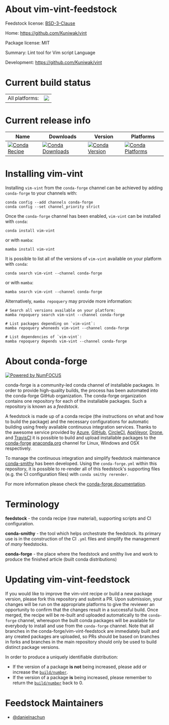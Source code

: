 About vim-vint-feedstock
========================

Feedstock license: [BSD-3-Clause](https://github.com/conda-forge/vim-vint-feedstock/blob/main/LICENSE.txt)

Home: https://github.com/Kuniwak/vint

Package license: MIT

Summary: Lint tool for Vim script Language

Development: https://github.com/Kuniwak/vint

Current build status
====================


<table><tr><td>All platforms:</td>
    <td>
      <a href="https://dev.azure.com/conda-forge/feedstock-builds/_build/latest?definitionId=25224&branchName=main">
        <img src="https://dev.azure.com/conda-forge/feedstock-builds/_apis/build/status/vim-vint-feedstock?branchName=main">
      </a>
    </td>
  </tr>
</table>

Current release info
====================

| Name | Downloads | Version | Platforms |
| --- | --- | --- | --- |
| [![Conda Recipe](https://img.shields.io/badge/recipe-vim--vint-green.svg)](https://anaconda.org/conda-forge/vim-vint) | [![Conda Downloads](https://img.shields.io/conda/dn/conda-forge/vim-vint.svg)](https://anaconda.org/conda-forge/vim-vint) | [![Conda Version](https://img.shields.io/conda/vn/conda-forge/vim-vint.svg)](https://anaconda.org/conda-forge/vim-vint) | [![Conda Platforms](https://img.shields.io/conda/pn/conda-forge/vim-vint.svg)](https://anaconda.org/conda-forge/vim-vint) |

Installing vim-vint
===================

Installing `vim-vint` from the `conda-forge` channel can be achieved by adding `conda-forge` to your channels with:

```
conda config --add channels conda-forge
conda config --set channel_priority strict
```

Once the `conda-forge` channel has been enabled, `vim-vint` can be installed with `conda`:

```
conda install vim-vint
```

or with `mamba`:

```
mamba install vim-vint
```

It is possible to list all of the versions of `vim-vint` available on your platform with `conda`:

```
conda search vim-vint --channel conda-forge
```

or with `mamba`:

```
mamba search vim-vint --channel conda-forge
```

Alternatively, `mamba repoquery` may provide more information:

```
# Search all versions available on your platform:
mamba repoquery search vim-vint --channel conda-forge

# List packages depending on `vim-vint`:
mamba repoquery whoneeds vim-vint --channel conda-forge

# List dependencies of `vim-vint`:
mamba repoquery depends vim-vint --channel conda-forge
```


About conda-forge
=================

[![Powered by
NumFOCUS](https://img.shields.io/badge/powered%20by-NumFOCUS-orange.svg?style=flat&colorA=E1523D&colorB=007D8A)](https://numfocus.org)

conda-forge is a community-led conda channel of installable packages.
In order to provide high-quality builds, the process has been automated into the
conda-forge GitHub organization. The conda-forge organization contains one repository
for each of the installable packages. Such a repository is known as a *feedstock*.

A feedstock is made up of a conda recipe (the instructions on what and how to build
the package) and the necessary configurations for automatic building using freely
available continuous integration services. Thanks to the awesome service provided by
[Azure](https://azure.microsoft.com/en-us/services/devops/), [GitHub](https://github.com/),
[CircleCI](https://circleci.com/), [AppVeyor](https://www.appveyor.com/),
[Drone](https://cloud.drone.io/welcome), and [TravisCI](https://travis-ci.com/)
it is possible to build and upload installable packages to the
[conda-forge](https://anaconda.org/conda-forge) [anaconda.org](https://anaconda.org/)
channel for Linux, Windows and OSX respectively.

To manage the continuous integration and simplify feedstock maintenance
[conda-smithy](https://github.com/conda-forge/conda-smithy) has been developed.
Using the ``conda-forge.yml`` within this repository, it is possible to re-render all of
this feedstock's supporting files (e.g. the CI configuration files) with ``conda smithy rerender``.

For more information please check the [conda-forge documentation](https://conda-forge.org/docs/).

Terminology
===========

**feedstock** - the conda recipe (raw material), supporting scripts and CI configuration.

**conda-smithy** - the tool which helps orchestrate the feedstock.
                   Its primary use is in the construction of the CI ``.yml`` files
                   and simplify the management of *many* feedstocks.

**conda-forge** - the place where the feedstock and smithy live and work to
                  produce the finished article (built conda distributions)


Updating vim-vint-feedstock
===========================

If you would like to improve the vim-vint recipe or build a new
package version, please fork this repository and submit a PR. Upon submission,
your changes will be run on the appropriate platforms to give the reviewer an
opportunity to confirm that the changes result in a successful build. Once
merged, the recipe will be re-built and uploaded automatically to the
`conda-forge` channel, whereupon the built conda packages will be available for
everybody to install and use from the `conda-forge` channel.
Note that all branches in the conda-forge/vim-vint-feedstock are
immediately built and any created packages are uploaded, so PRs should be based
on branches in forks and branches in the main repository should only be used to
build distinct package versions.

In order to produce a uniquely identifiable distribution:
 * If the version of a package **is not** being increased, please add or increase
   the [``build/number``](https://docs.conda.io/projects/conda-build/en/latest/resources/define-metadata.html#build-number-and-string).
 * If the version of a package **is** being increased, please remember to return
   the [``build/number``](https://docs.conda.io/projects/conda-build/en/latest/resources/define-metadata.html#build-number-and-string)
   back to 0.

Feedstock Maintainers
=====================

* [@danielnachun](https://github.com/danielnachun/)

